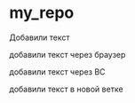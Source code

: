 ﻿# my_repo

Добавили текст

добавили текст через браузер

добавили текст через ВС

добавили текст в новой ветке 